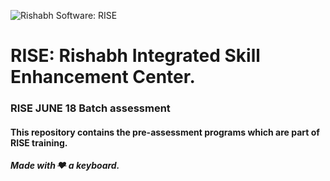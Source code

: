 ![Rishabh Software: RISE](https://www.openpr.com/images/articles/P/9/P92777440_g.jpg)
#  RISE: Rishabh Integrated Skill Enhancement Center. 
### RISE JUNE 18 Batch assessment 

#### This repository contains the pre-assessment programs which are part of RISE training.
##### Made with ~~❤️~~ a keyboard.
